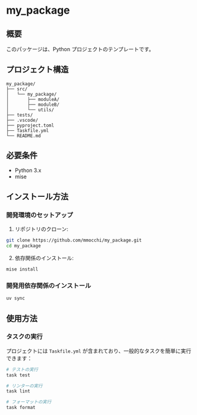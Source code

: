 # my_package

## 概要
このパッケージは、Python プロジェクトのテンプレートです。

## プロジェクト構造
```
my_package/
├── src/
│   └── my_package/
│       ├── moduleA/
│       ├── moduleB/
│       └── utils/
├── tests/
├── .vscode/
├── pyproject.toml
├── Taskfile.yml
└── README.md
```

## 必要条件
- Python 3.x
- mise


## インストール方法

### 開発環境のセットアップ
1. リポジトリのクローン:
```bash
git clone https://github.com/mmocchi/my_package.git
cd my_package
```

2. 依存関係のインストール:
```bash
mise install
```

### 開発用依存関係のインストール
```bash
uv sync
```

## 使用方法

### タスクの実行
プロジェクトには `Taskfile.yml` が含まれており、一般的なタスクを簡単に実行できます：

```bash
# テストの実行
task test

# リンターの実行
task lint

# フォーマットの実行
task format
```
